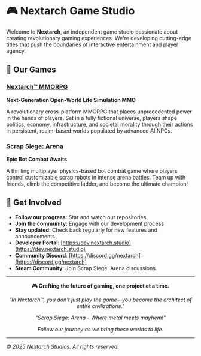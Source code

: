 # 🎮 Nextarch Game Studio

Welcome to **Nextarch**, an independent game studio passionate about creating revolutionary gaming experiences. We're developing cutting-edge titles that push the boundaries of interactive entertainment and player agency.

## 🚀 Our Games

### [Nextarch™ MMORPG](https://github.com/NextarchStudio/NextarchGame)
**Next-Generation Open-World Life Simulation MMO**

A revolutionary cross-platform MMORPG that places unprecedented power in the hands of players. Set in a fully fictional universe, players shape politics, economy, infrastructure, and societal morality through their actions in persistent, realm-based worlds populated by advanced AI NPCs.


### [Scrap Siege: Arena](https://github.com/NextarchStudio/Scrap-Siege-Arena)
**Epic Bot Combat Awaits**

A thrilling multiplayer physics-based bot combat game where players control customizable scrap robots in intense arena battles. Team up with friends, climb the competitive ladder, and become the ultimate champion!


## 🤝 Get Involved
- **Follow our progress**: Star and watch our repositories
- **Join the community**: Engage with our development process
- **Stay updated**: Check back regularly for new features and announcements
- **Developer Portal**: [https://dev.nextarch.studio](https://dev.nextarch.studio)
- **Community Discord**: [https://discord.gg/nextarch](https://discord.gg/nextarch)
- **Steam Community**: Join Scrap Siege: Arena discussions

---

<div align="center">

**🎮 Crafting the future of gaming, one project at a time.**

*"In Nextarch™, you don't just play the game—you become the architect of entire civilizations."*

*"Scrap Siege: Arena - Where metal meets mayhem!"*

*Follow our journey as we bring these worlds to life.*

</div>

---

*© 2025 Nextarch Studios. All rights reserved.*
